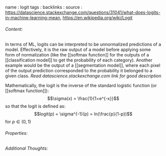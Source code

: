 name : logit
tags : 
backlinks : 
source : https://datascience.stackexchange.com/questions/31041/what-does-logits-in-machine-learning-mean, https://en.wikipedia.org/wiki/Logit

###### Content:
In terms of ML, logits can be interpreted to be unnormalized predictions of a model. Effectively, it is the raw output of a model before applying some form of normalization (like the [[softmax function]] for the outputs of a [[classification model]] to get the probability of each category). Another example would be the output of a [[segmentation model]], where each pixel of the output prediction corresponded to the probability it belonged to a given class.
*Read datascience.stackexchange.com link for good description*

Mathematically, the logit is the inverse of the standard logistic function (or [[softmax function]]):$$\sigma(x) = \frac{1}{1+e^{-x}}$$ so that the logit is defined as: $$logit(p) = \sigma^{-1}(p) = ln(\frac{p}{1-p})$$ for $p \in (0,1)$

###### Properties:


###### Additional Thoughts:
